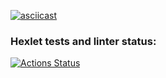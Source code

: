 [![asciicast](https://asciinema.org/a/eJXzL7bRkVRrEUDlUzsazma1b.svg)](https://asciinema.org/a/eJXzL7bRkVRrEUDlUzsazma1b)

### Hexlet tests and linter status:
[![Actions Status](https://github.com/Sam0yl/python-project-50/workflows/hexlet-check/badge.svg)](https://github.com/Sam0yl/python-project-50/actions)